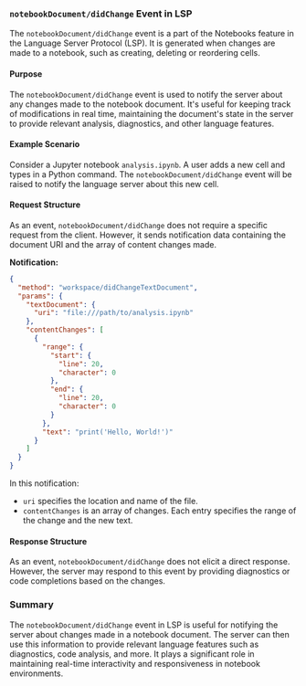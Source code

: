 ### `notebookDocument/didChange` Event in LSP

The `notebookDocument/didChange` event is a part of the Notebooks feature in the Language Server Protocol (LSP). It is generated when changes are made to a notebook, such as creating, deleting or reordering cells.

#### Purpose

The `notebookDocument/didChange` event is used to notify the server about any changes made to the notebook document. It's useful for keeping track of modifications in real time, maintaining the document's state in the server to provide relevant analysis, diagnostics, and other language features.

#### Example Scenario

Consider a Jupyter notebook `analysis.ipynb`. A user adds a new cell and types in a Python command. The `notebookDocument/didChange` event will be raised to notify the language server about this new cell.

#### Request Structure

As an event, `notebookDocument/didChange` does not require a specific request from the client. However, it sends notification data containing the document URI and the array of content changes made.

**Notification:**

```json
{
  "method": "workspace/didChangeTextDocument",
  "params": {
    "textDocument": {
      "uri": "file:///path/to/analysis.ipynb"
    },
    "contentChanges": [
      {
        "range": {
          "start": {
            "line": 20,
            "character": 0
          },
          "end": {
            "line": 20,
            "character": 0
          }
        },
        "text": "print('Hello, World!')"
      }
    ]
  }
}
```

In this notification:
- `uri` specifies the location and name of the file.
- `contentChanges` is an array of changes. Each entry specifies the range of the change and the new text.

#### Response Structure

As an event, `notebookDocument/didChange` does not elicit a direct response. However, the server may respond to this event by providing diagnostics or code completions based on the changes.

### Summary

The `notebookDocument/didChange` event in LSP is useful for notifying the server about changes made in a notebook document. The server can then use this information to provide relevant language features such as diagnostics, code analysis, and more. It plays a significant role in maintaining real-time interactivity and responsiveness in notebook environments.